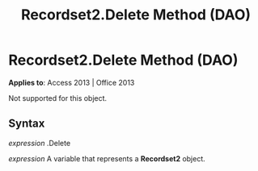 ﻿---
title: Recordset2.Delete Method (DAO)
TOCTitle: Delete Method
ms:assetid: 01fd8e20-d491-385e-2b6d-0d1423f66e51
ms:mtpsurl: https://msdn.microsoft.com/en-us/library/Ff844759(v=office.15)
ms:contentKeyID: 48542947
ms.date: 09/18/2015
mtps_version: v=office.15
---

# Recordset2.Delete Method (DAO)


**Applies to**: Access 2013 | Office 2013

Not supported for this object.

## Syntax

*expression* .Delete

*expression* A variable that represents a **Recordset2** object.

